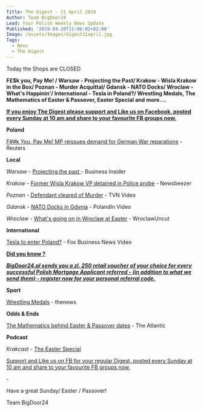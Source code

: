 ```yaml
---
Title: The Digest - 21 April 2019
Author: Team BigDoor24
Lead: Your Polish Weekly News Update
Published: '2019-04-20T11:06:02+02:00'
Image: /assets/Images/digest21april.jpg
Tags:
  - News
  - The Digest
---
```

Today the Shops are CLOSED

**F£$k you, Pay Me! / Warsaw - Projecting the Past/ Krakow - Wisla Krakow in the Box/ Poznan - Murder Acquittal/ Gdansk - NATO Docks/ Wroclaw - What's Happinin'/ International - Tesla in Poland?/ Wrestling Medals, The Mathematics of Easter & Passover, Easter Special and more....**

[**If you enjoy The Digest please support and Like us on Facebook, posted every Sunday at 10 am and share to your favourite FB groups now.**](https://www.facebook.com/bigdoor24/)

<div class="sharethis-inline-share-buttons"></div>

**Poland**

[F##k You, Pay Me! MP reissues demand for German War reparations](https://www.reuters.com/article/us-poland-germany-reparations/polish-mp-calls-for-new-push-for-ww2-reparations-from-germany-idUSKCN1RU1V6) - Reuters

**Local**

_Warsaw_ -  [Projecting the past ](https://www.businessinsider.com/warsaw-synagogue-reappears-on-anniversary-of-ghetto-revolt-2019-4)- Business Insider

_Krakow_ -  [Former Wisla Krakow VP detained in Police probe](https://newsbeezer.com/polandeng/detention-center-for-the-former-vice-president-of-wisla-krakow-and-12-hooligans/) - Newsbeezer

_Poznan_ - [ Defendant cleared of Murder](https://www.tvn24.pl/tvn24-news-in-english,157,m/adam-z-not-guilty-of-ewa-tylman-s-death-says-court-in-poznan,928693.html) - TVN Video

_Gdansk_ -  [NATO Docks in Gdynia](https://polandin.com/42280937/nato-vessels-moor-at-gdynia) - PolandIn Video

_Wroclaw_ - [What's going on in Wroclaw at Easter](http://wroclawuncut.com/2019/04/18/whats-open-during-easter-weekend-in-wroclaw/) - WroclawUncut

**International**

[Tesla to enter Poland?](https://www.foxbusiness.com/business-leaders/tesla-ceo-elon-musk-electric-vehicle-factory-poland) - Fox Business News Video

[**Did you know ?**](https://bigdoor24.pl/)

[_**BigDoor24.pl sends you a zl. 250 retail voucher of your choice for every successful Polish Mortgage Applicant referred - (in addition to what we send them) - register now for your personal referral code.**_](https://bigdoor24.pl/)

**Sport**

[Wrestling Medals](http://www.thenews.pl/1/5/Artykul/415863,Three-medals-for-Polish-wrestlers-in-Bucharest) - thenews

**Odds & Ends**

[The Mathematics behind Easter & Passover dates](https://www.theatlantic.com/science/archive/2019/04/why-dont-easter-and-passover-always-line/587572/) - The Atlantic

**Podcast**

_Krakcast_ - [The Easter Special](https://www.krakcast.pl/e/krakcast-%E2%80%93-easter-special/)

[Support and Like us on FB for your regular Digest, posted every Sunday at 10 am and share to your favourite FB groups now.](https://www.facebook.com/bigdoor24/)

<div class="sharethis-inline-share-buttons"></div>

\-

Have a great Sunday/ Easter / Passover!

Team BigDoor24
